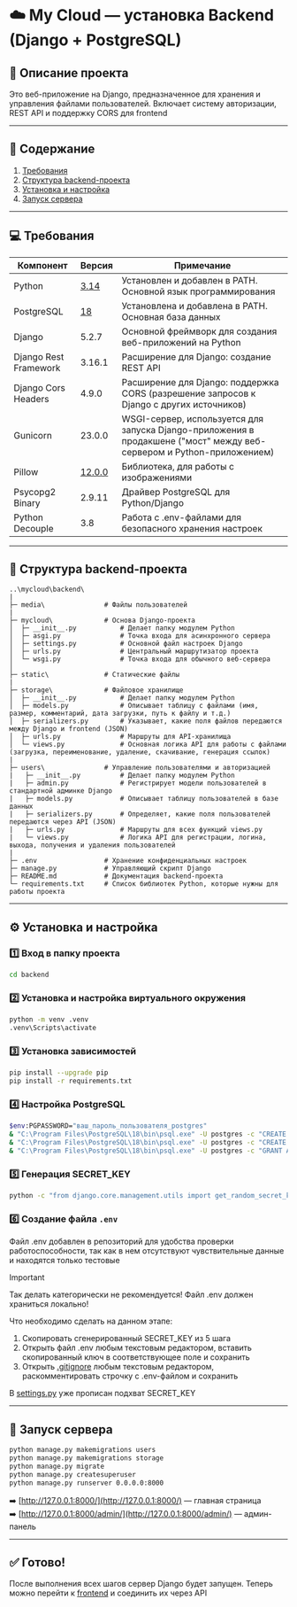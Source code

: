 # ☁️ My Cloud — установка Backend (Django + PostgreSQL)

## 📝 Описание проекта
Это веб-приложение на Django, предназначенное для хранения и управления файлами пользователей. Включает систему авторизации, REST API и поддержку CORS для frontend

---

## 📘 Содержание
1. [Требования](#-требования)
2. [Структура backend-проекта](#-структура-backend-проекта)
3. [Установка и настройка](#%EF%B8%8F-установка-и-настройка)
4. [Запуск сервера](#-запуск-сервера)

---

## 💻 Требования
| Компонент | Версия | Примечание |
|-----|-----|-----|
| Python | [3.14](https://www.python.org/ftp/python/3.14.0/python-3.14.0-amd64.exe) | Установлен и добавлен в PATH. Основной язык программирования |
| PostgreSQL | [18](https://sbp.enterprisedb.com/getfile.jsp?fileid=1259779) | Установлена и добавлена в PATH. Основная база данных |
| Django | 5.2.7 | Основной фреймворк для создания веб-приложений на Python |
| Django Rest Framework | 3.16.1 | Расширение для Django: создание REST API |
| Django Cors Headers | 4.9.0 | Расширение для Django: поддержка CORS (разрешение запросов к Django с других источников) |
| Gunicorn | 23.0.0 | WSGI-сервер, используется для запуска Django-приложения в продакшене ("мост" между веб-сервером и Python-приложением) |
| Pillow | [12.0.0](https://pillow.readthedocs.io/en/stable/) | Библиотека, для работы с изображениями |
| Psycopg2 Binary | 2.9.11 | Драйвер PostgreSQL для Python/Django |
| Python Decouple | 3.8 | Работа с .env-файлами для безопасного хранения настроек |

---

## 📁 Структура backend-проекта
```
..\mycloud\backend\
|
├─ media\				# Файлы пользователей
|
├─ mycloud\				# Основа Django-проекта
│  ├─ __init__.py			# Делает папку модулем Python
│  ├─ asgi.py				# Точка входа для асинхронного сервера
│  ├─ settings.py			# Основной файл настроек Django
│  ├─ urls.py				# Центральный маршрутизатор проекта
│  └─ wsgi.py				# Точка входа для обычного веб-сервера
│
├─ static\				# Cтатические файлы
|
├─ storage\				# Файловое хранилище
│  ├─ __init__.py			# Делает папку модулем Python
│  ├─ models.py				# Описывает таблицу с файлами (имя, размер, комментарий, дата загрузки, путь к файлу и т.д.)
│  ├─ serializers.py		# Указывает, какие поля файлов передаются между Django и frontend (JSON)
│  ├─ urls.py				# Маршруты для API-хранилища
│  └─ views.py				# Основная логика API для работы с файлами (загрузка, переименование, удаление, скачивание, генерация ссылок)
|
├─ users\				# Управление пользователями и авторизацией
|   ├─ __init__.py			# Делает папку модулем Python
|   ├─ admin.py				# Регистрирует модели пользователей в стандартной админке Django
|   ├─ models.py			# Описывает таблицу пользователей в базе данных
|   ├─ serializers.py		# Определяет, какие поля пользователей передаются через API (JSON)
|   ├─ urls.py				# Маршруты для всех функций views.py
|   └─ views.py				# Логика API для регистрации, логина, выхода, получения и удаления пользователей
|
├─ .env					# Хранение конфиденциальных настроек
├─ manage.py			# Управляющий скрипт Django
├─ README.md			# Документация backend-проекта
└─ requirements.txt		# Список библиотек Python, которые нужны для работы проекта
```

---

## ⚙️ Установка и настройка

### 1️⃣ Вход в папку проекта
```bash
cd backend
```

### 2️⃣ Установка и настройка виртуального окружения
```bash
python -m venv .venv
.venv\Scripts\activate
```

### 3️⃣ Установка зависимостей
```bash
pip install --upgrade pip
pip install -r requirements.txt
```

### 4️⃣ Настройка PostgreSQL
```bash
$env:PGPASSWORD="ваш_пароль_пользователя_postgres"
& "C:\Program Files\PostgreSQL\18\bin\psql.exe" -U postgres -c "CREATE ROLE mycloud_user WITH LOGIN PASSWORD 'dbpass123';"
& "C:\Program Files\PostgreSQL\18\bin\psql.exe" -U postgres -c "CREATE DATABASE mycloud_db OWNER mycloud_user;"
& "C:\Program Files\PostgreSQL\18\bin\psql.exe" -U postgres -c "GRANT ALL PRIVILEGES ON DATABASE mycloud_db TO mycloud_user;"
```

### 5️⃣ Генерация SECRET_KEY
```bash
python -c "from django.core.management.utils import get_random_secret_key; print(get_random_secret_key())"
```

### 6️⃣ Создание файла `.env`
Файл .env добавлен в репозиторий для удобства проверки работоспособности, так как в нем отсутствуют чувствительные данные и находятся только тестовые

> [!IMPORTANT]
> Так делать категорически не рекомендуется! Файл .env должен храниться локально!

Что необходимо сделать на данном этапе:
1. Скопировать сгенерированный SECRET_KEY из 5 шага
2. Открыть файл .env любым текстовым редактором, вставить скопированный ключ в соответствующее поле и сохранить
3. Открыть [.gitignore](/.gitignore) любым текстовым редактором, раскомментировать строчку с .env-файлом и сохранить

В [settings.py](/backend/mycloud/settings.py) уже прописан подхват SECRET_KEY

---

## 🚀 Запуск сервера
```bash
python manage.py makemigrations users
python manage.py makemigrations storage
python manage.py migrate
python manage.py createsuperuser
python manage.py runserver 0.0.0.0:8000
```

➡️ [http://127.0.0.1:8000/](http://127.0.0.1:8000/) — главная страница  
➡️ [http://127.0.0.1:8000/admin/](http://127.0.0.1:8000/admin/) — админ-панель

---

## ✅ Готово!
После выполнения всех шагов сервер Django будет запущен. Теперь можно перейти к [frontend](/frontend/README.MD) и соединить их через API